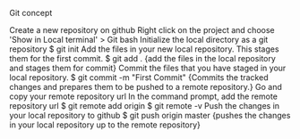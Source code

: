 Git concept 

Create a new repository on github
Right click on the project and choose 'Show in Local terminal' > Git bash
Initialize the local directory as a git repository
$ git init
Add the files in your new local repository. This stages them for the first commit.
$ git add .
{add the files in the local repository and stages them for commit}
Commit the files that you have staged in your local repository.
$ git commit -m "First Commit"
{Commits the tracked changes and prepares them to be pushed to a remote repository.}
Go and copy your remote repository url
In the command prompt, add the remote repository url
$ git remote add origin <remote-repository>
$ git remote -v
Push the changes in your local repository to github
$ git push origin master
{pushes the changes in your local repository up to the remote repository}
